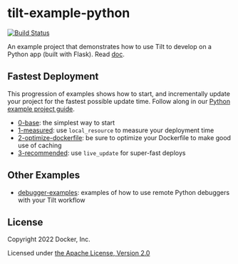 # tilt-example-python

[![Build Status](https://circleci.com/gh/tilt-dev/tilt-example-python/tree/master.svg?style=shield)](https://circleci.com/gh/tilt-dev/tilt-example-python)

An example project that demonstrates how to use Tilt to develop on a Python app (built with Flask). Read [doc](https://docs.tilt.dev/example_python.html).

## Fastest Deployment

This progression of examples shows how to start, and incrementally update your project for the fastest possible update time. Follow along in our [Python example project guide](https://docs.tilt.dev/example_python.html).

- [0-base](0-base): the simplest way to start
- [1-measured](1-measured): use `local_resource` to measure your deployment time
- [2-optimize-dockerfile](2-optimize-dockerfile): be sure to optimize your Dockerfile to make good use of caching
- [3-recommended](3-recommended): use `live_update` for super-fast deploys

## Other Examples
- [debugger-examples](debugger-examples): examples of how to use remote Python debuggers with your Tilt workflow

## License

Copyright 2022 Docker, Inc.

Licensed under [the Apache License, Version 2.0](LICENSE)

